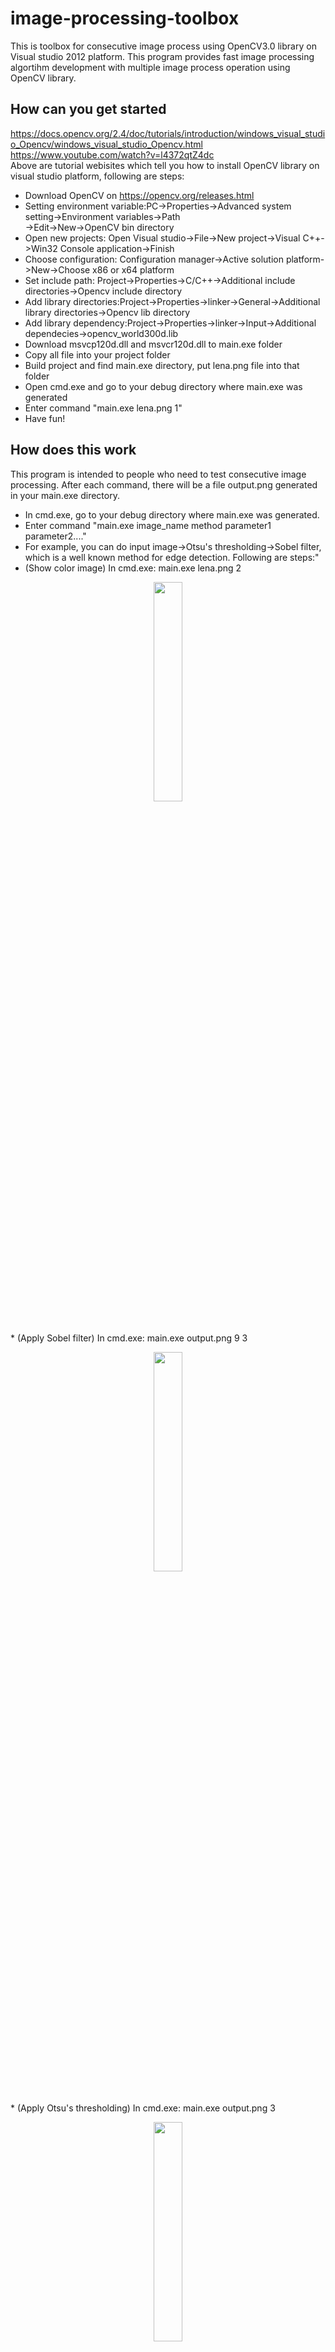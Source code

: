 # image-processing-toolbox
This is toolbox for consecutive image process using OpenCV3.0 library on Visual studio 2012 platform. This program provides fast image processing algortihm development with multiple image process operation using OpenCV library.


## How can you get started
https://docs.opencv.org/2.4/doc/tutorials/introduction/windows_visual_studio_Opencv/windows_visual_studio_Opencv.html<br />
https://www.youtube.com/watch?v=l4372qtZ4dc<br />
Above are tutorial webisites which tell you how to install OpenCV library on visual studio platform, following are steps:<br />
* Download OpenCV on https://opencv.org/releases.html<br />
* Setting environment variable:PC->Properties->Advanced system setting->Environment variables->Path<br />
->Edit->New->OpenCV bin directory<br />
* Open new projects: Open Visual studio->File->New project->Visual C++->Win32 Console application->Finish<br />
* Choose configuration: Configuration manager->Active solution platform->New->Choose x86 or x64 platform <br />
* Set include path: Project->Properties->C/C++->Additional include directories->Opencv include directory<br />
* Add library directories:Project->Properties->linker->General->Additional library directories->Opencv lib directory<br />
* Add library dependency:Project->Properties->linker->Input->Additional dependecies->opencv_world300d.lib<br />
* Download msvcp120d.dll and msvcr120d.dll to main.exe folder <br />
* Copy all file into your project folder<br />
* Build project and find main.exe directory, put lena.png file into that folder <br />
* Open cmd.exe and go to your debug directory where main.exe was generated <br />
* Enter command "main.exe lena.png 1" <br />
* Have fun! <br />


## How does this work
This program is intended to people who need to test consecutive image processing. After each command, there will be a file output.png generated in your main.exe directory. <br />
* In cmd.exe, go to your debug directory where main.exe was generated. <br />
* Enter command "main.exe image_name method parameter1 parameter2...."<br />
* For example, you can do input image->Otsu's thresholding->Sobel filter, which is a well known method for edge detection. Following are steps:"<br />
* (Show color image) In cmd.exe: main.exe lena.png 2
<p align="center"><img src="/image/lena.png" height="30%" width="30%"></p><br />
* (Apply Sobel filter) In cmd.exe: main.exe output.png 9 3
<p align="center"><img src="/image/sobel.png" height="30%" width="30%"></p><br />
* (Apply Otsu's thresholding) In cmd.exe: main.exe output.png 3
<p align="center"><img src="/image/otsu.png" height="30%" width="30%"></p><br />

## Which function inside this toolbox(Method)
1. Show gray image<br />
2. Show color image<br />
3. Otsu's thresholding<br />
4. Valley emphasis(VE) Otsu's thresholding<br />
5. Weighted object variance(WOV) Otsu's thresholding<br />
6. Range constraint(RC) Otsu's thresholding<br />
7. Binary thresholding<br />
8. Statistical process control(SPC) thresholding<br />
9. Sobel filter<br />
10. Laplacian filter<br />
11. Canny filter<br />
12. Gabor filter<br />
13. Median filter<br />
14. Gaussian blur filter<br />
15. Local contrast enhancement<br />
16. Local binary patterns<br />
17. Difference of Gaussian<br />
18. Discrete Fourier transform<br />
19. Histogram equalization<br />
20. Image resize<br />

## Functions description
**1. Show gray image <main.exe image_name 1>**<br />
* Description: Show gray image and save as output.png in main.exe folder.

**2. Show color image <main.exe image_name 2>** <br />  
* Description: Show color image and save as output.png in main.exe folder.

**3. Otsu's thresholding <main.exe image_name 3>**  
* Description: Automatically find optimal thresholding value to binarize an image.  
* Reference: *N. Otsu, “A tlreshold selection method from gray-Level histograms,”Automatica, vol. 11, no. 1, pp. 23–27, 1975.*<br /> 

**4. Valley emphasis(VE) Otsu's thresholding <main.exe image_name 4>**
* Description: Automatically find optimal thresholding value to binarize an image.  
* Reference: *H.-F. Ng, “Automatic thresholding for defect detection,” Pattern recognition letters, vol. 27, no. 14, pp. 1644–1649, 2006.*<br /> 

**5. Weighted object variance(WOV) Otsu's thresholding <main.exe image_name 5>**  
* Description: Automatically find optimal thresholding value to binarize an image.  
* Reference: *X.-C. Yuan, L.-S. Wu, and Q. Peng, “An improved Otsu method using the weighted object variance for defect detection,” Applied Surface Science, vol. 349, pp. 472–484, 2015.*<br />

**6. Range constraint(RC) Otsu's thresholding <main.exe image_name 6>**  
* Description: Automatically find optimal thresholding value to binarize an image.  
* Reference: *X. Xu, S. Xu, L. Jin, and E. Song, “Characteristic analysis of Otsu threshold and its applications,” Pattern Recognition Letters, vol. 32, no. 7, pp. 956–961, 2011.*<br />

**7. Binary thresholding <main.exe image_name 7 threshold_value>** <br />  
* Description: Binarize an image with input threshold value "threshold_value".  

**8. Statistical process control(SPC) thresholding <main.exe image_name 8 control_factor>** <br />  
* Description: Binarize an image with a range of gray level away from mean gray level, the range is controlled by input control factor value "control_factor".
* Reference: *D.-M. Tsai and C.-Y. Hsieh, “Automated surface inspection for directional textures,” Image and Vision computing, vol. 18, no. 1, pp. 49–62, 1999.*<br />  

**9. Sobel filter <main.exe image_name 9 filter_size>**<br />
* Description: Calculate approximations of the first derivatives of input image, the filter size is set by input value "filter_size".
* Reference: https://docs.opencv.org/2.4/doc/tutorials/imgproc/imgtrans/sobel_derivatives/sobel_derivatives.html

**10. Laplacian filter <main.exe image_name 10 filter_size>**<br />
* Description: Calculate second approximations of the derivatives of input image, the filter size is set by input value "filter_size".

**11. Canny filter <main.exe image_name 11 filter_size lower_threshold upper_threshold>**<br />
* Description: Find edge by first applying sobel filter. The size of sobel filter is set by input value "filter_size". Then threshold with "lower_threshold" and "upper threshold", finally, non maximum suppression is applied to thin the edge. 
* Reference: https://docs.opencv.org/2.4/doc/tutorials/imgproc/imgtrans/canny_detector/canny_detector.html

**12. Gabor filter <main.exe image_name 12 filter_size sigma theta lambd gamma psi>**<br />
* Description: Extract various image features with a kernal from Gaussian function times sinusoidal function.
* Reference: https://cvtuts.wordpress.com/2014/04/27/gabor-filters-a-practical-overview/

**13. Median filter <main.exe image_name 13 filter_size>**<br />
* Description: Find median value from all value inside filter with size "filter_size".

**14. Gaussian blur filter <main.exe image_name 14 filter_size sigma>**<br />
* Description: Blur an image by convoluting a Gaussian filter with size "filter_size" and standard deviation "sigma".

**15. Local contrast enhancement <main.exe image_name 15 filter_size>**<br />
* Description: Enhance an image contrast by calculating ratio between center gray level and mean gray level in filter with filter size "filter_size".
* Reference: *KAO, Wen-Chung; HSU, Ming-Chai; YANG, Yueh-Yiing. Local contrast enhancement and adaptive feature extraction for illumination-invariant face recognition. Pattern Recognition, 2010*

**16. Local binary patterns <main.exe image_name 16>**<br />
* Description: Extract local image features using 3 times 3 LBP filter, which compare gray level of center pixel to gray level of neighbor pixel.
* Reference:" Ojala, T., Pietikainen, M., & Maenpaa, T. (2002). Multiresolution gray-scale and rotation invariant texture classification with local binary patterns. IEEE Transactions on pattern analysis and machine intelligence, 24(7), 971-987.*

**17. Difference of Gaussian <main.exe image_name 17 filter_size sigma1 sigma2>**<br />
* Description: Extract image features as a band-pass filter by subtacting images convoluted with Gaussian filter with different standard deviation. The size of Gaussian filter is "filter size", "sigma1" and "sigma2" are standard deviation of two Gaussian filter.
* Reference: https://en.wikipedia.org/wiki/Difference_of_Gaussians

**18. Discrete Fourier transform <main.exe image_name 18>**<br />
* Description: Transform image to Frequency domain using discrete Fourier transform.
* Reference: https://docs.opencv.org/2.4/doc/tutorials/core/discrete_fourier_transform/discrete_fourier_transform.html

**19. Histogram equalization <main.exe image_name 19>**<br />
* Description: Improve contrast of an image by remapping gray level histogram to cumulative distribution function.
* Reference: https://docs.opencv.org/2.4/doc/tutorials/imgproc/histograms/histogram_equalization/histogram_equalization.html

**20. Image resize <main.exe image_name 20 new_width new_height>**<br />
* Description: Resize input image to new size with resolution(new_width, new_height).
